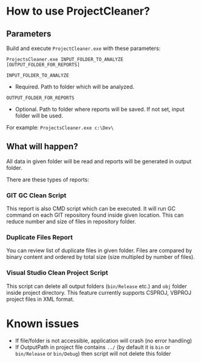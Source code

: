 # How to use ProjectCleaner?

## Parameters

Build and execute `ProjectCleaner.exe` with these parameters:

```
ProjectsCleaner.exe INPUT_FOLDER_TO_ANALYZE [OUTPUT_FOLDER_FOR_REPORTS]
```

`INPUT_FOLDER_TO_ANALYZE`
  - Required. Path to folder which will be analyzed.

`OUTPUT_FOLDER_FOR_REPORTS`
  - Optional. Path to folder where reports will be saved.
    If not set, input folder will be used.

For example: `ProjectsCleaner.exe c:\Dev\`

## What will happen?

All data in given folder will be read and reports will be generated in output folder.

There are these types of reports:

### GIT GC Clean Script

This report is also CMD script which can be executed. It will run GC command on each GIT repository found inside given location. 
This can reduce number and size of files in repository folder.

### Duplicate Files Report

You can review list of duplicate files in given folder.
Files are compared by binary content and ordered by total size (size multipled by number of files).

### Visual Studio Clean Project Script

This script can delete all output folders (`bin/Release` etc.) and `obj` folder inside project directory.
This feature currently supports CSPROJ, VBPROJ project files in XML format.

# Known issues

* If file/folder is not accessible, application will crash (no error handling)
* If OutputPath in project file contains `../` (by default it is `bin` or `bin/Release` or `bin/Debug`) then script will not delete this folder
